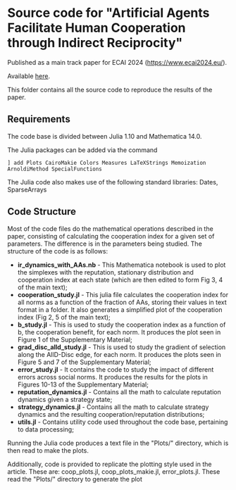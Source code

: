 # Source code for "Artificial Agents Facilitate Human Cooperation through Indirect Reciprocity"
Published as a main track paper for ECAI 2024 (https://www.ecai2024.eu/).

Available [here](https://ebooks.iospress.nl/doi/10.3233/FAIA240869).

This folder contains all the source code to reproduce the results of the paper.

## Requirements

The code base is divided between Julia 1.10 and Mathematica 14.0.

The Julia packages can be added via the command

```
] add Plots CairoMakie Colors Measures LaTeXStrings Memoization ArnoldiMethod SpecialFunctions
```

The Julia code also makes use of the following standard libraries: Dates, SparseArrays

## Code Structure

Most of the code files do the mathematical operations described in the paper, consisting of calculating the cooperation index for a given set of parameters. The difference is in the parameters being studied. The structure of the code is as follows:

* **ir_dynamics_with_AAs.nb** - This Mathematica notebook is used to plot the simplexes with the reputation, stationary distribution and cooperation index at each state (which are then edited to form Fig 3, 4 of the main text);
* **cooperation_study.jl** - This julia file calculates the cooperation index for all norms as a function of the fraction of AAs, storing their values in text format in a folder. It also generates a simplified plot of the cooperation index (Fig 2, 5 of the main text);
* **b_study.jl** - This is used to study the cooperation index as a function of b, the cooperation benefit, for each norm. It produces the plot seen in Figure 1 of the Supplementary Material;
* **grad_disc_alld_study.jl** - This is used to study the gradient of selection along the AllD-Disc edge, for each norm. It produces the plots seen in Figure 5 and 7 of the Supplementary Material;
* **error_study.jl** - It contains the code to study the impact of different errors across social norms. It produces the results for the plots in Figures 10-13 of the Supplementary Material;
* **reputation_dynamics.jl** - Contains all the math to calculate reputation dynamics given a strategy state;
* **strategy_dynamics.jl** - Contains all the math to calculate strategy dynamics and the resulting cooperation/reputation distributions;
* **utils.jl** - Contains utility code used throughout the code base, pertaining to data processing;

Running the Julia code produces a text file in the "Plots/<foldername>" directory, which is then read to make the plots.

Additionally, code is provided to replicate the plotting style used in the article. These are:
coop_plots.jl, coop_plots_makie.jl, error_plots.jl. 
These read the "Plots/<foldername>" directory to generate the plot
